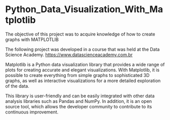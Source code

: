 # Python_Data_Visualization_With_Matplotlib


The objective of this project was to acquire knowledge of how to create graphs with MATPLOTLIB

The following project was developed in a course that was held at the Data Science Academy.
https://www.datascienceacademy.com.br

Matplotlib is a Python data visualization library that provides a wide range of plots for creating accurate and elegant visualizations. With Matplotlib, it is possible to create everything from simple graphs to sophisticated 3D graphs, as well as interactive visualizations for a more detailed exploration of the data.

This library is user-friendly and can be easily integrated with other data analysis libraries such as Pandas and NumPy. In addition, it is an open source tool, which allows the developer community to contribute to its continuous improvement.